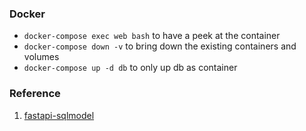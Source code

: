 

### Docker
* `docker-compose exec web bash` to have a peek at the container
* `docker-compose down -v` to bring down the existing containers and volumes
* `docker-compose up -d db` to only up db as container

### Reference
1. [fastapi-sqlmodel](https://testdriven.io/blog/fastapi-sqlmodel/)

